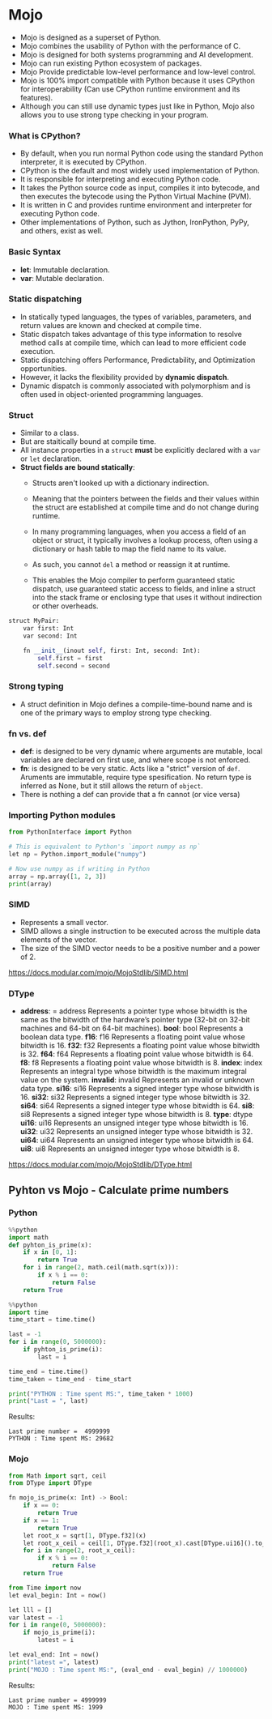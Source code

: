 # Mojo
* Mojo is designed as a superset of Python.
* Mojo combines the usability of Python with the performance of C.
* Mojo is designed for both systems programming and AI development.
* Mojo can run existing Python ecosystem of packages.
* Mojo Provide predictable low-level performance and low-level control.
* Mojo is 100% import compatible with Python because it uses CPython for interoperability (Can use CPython runtime environment and its features).
* Although you can still use dynamic types just like in Python, Mojo also allows you to use strong type checking in your program.


### What is CPython?
* By default, when you run normal Python code using the standard Python interpreter, it is executed by CPython.
* CPython is the default and most widely used implementation of Python.
* It is responsible for interpreting and executing Python code.
* It takes the Python source code as input, compiles it into bytecode, and then executes the bytecode using the Python Virtual Machine (PVM).
* It is written in C and provides runtime environment and interpreter for executing Python code.
* Other implementations of Python, such as Jython, IronPython, PyPy, and others, exist as well.


### Basic Syntax
* **let**: Immutable declaration.
* **var**: Mutable declaration.


### Static dispatching
* In statically typed languages, the types of variables, parameters, and return values are known and checked at compile time.
* Static dispatch takes advantage of this type information to resolve method calls at compile time, which can lead to more efficient code execution.
* Static dispatching offers Performance, Predictability, and Optimization opportunities.
* However, it lacks the flexibility provided by **dynamic dispatch**.
* Dynamic dispatch is commonly associated with polymorphism and is often used in object-oriented programming languages.


### Struct
* Similar to a class.
* But are staitically bound at compile time.
* All instance properties in a `struct` **must** be explicitly declared with a `var` or `let` declaration.
* **Struct fields are bound statically**:
    * Structs aren't looked up with a dictionary indirection.
    * Meaning that the pointers between the fields and their values within the struct are established at compile time and do not change during runtime.
    * In many programming languages, when you access a field of an object or struct, it typically involves a lookup process, often using a dictionary or hash table to map the field name to its value.
    * As such, you cannot `del` a method or reassign it at runtime.

    * This enables the Mojo compiler to perform guaranteed static dispatch, use guaranteed static access to fields, and inline a struct into the stack frame or enclosing type that uses it without indirection or other overheads.

```py
struct MyPair:
    var first: Int
    var second: Int

    fn __init__(inout self, first: Int, second: Int):
        self.first = first
        self.second = second
```


### Strong typing
* A struct definition in Mojo defines a compile-time-bound name and is one of the primary ways to employ strong type checking.


### fn vs. def
* **def**: is designed to be very dynamic where arguments are mutable, local variables are declared on first use, and where scope is not enforced.
* **fn**: is designed to be very static. Acts like a "strict" version of `def`. Aruments are immutable, require type spesification. No return type is inferred as None, but it still allows the return of `object`.
* There is nothing a def can provide that a fn cannot (or vice versa)


### Importing Python modules
```py
from PythonInterface import Python

# This is equivalent to Python's `import numpy as np`
let np = Python.import_module("numpy")

# Now use numpy as if writing in Python
array = np.array([1, 2, 3])
print(array)
```


### SIMD
* Represents a small vector.
* SIMD allows a single instruction to be executed across the multiple data elements of the vector.
* The size of the SIMD vector needs to be a positive number and a power of 2.

https://docs.modular.com/mojo/MojoStdlib/SIMD.html


### DType
* **address**: = address Represents a pointer type whose bitwidth is the same as the bitwidth of the hardware’s pointer type (32-bit on 32-bit machines and 64-bit on 64-bit machines).
**bool**: bool Represents a boolean data type.
**f16**: f16 Represents a floating point value whose bitwidth is 16.
**f32**: f32 Represents a floating point value whose bitwidth is 32.
**f64**: f64 Represents a floating point value whose bitwidth is 64.
**f8**: f8 Represents a floating point value whose bitwidth is 8.
**index**: index Represents an integral type whose bitwidth is the maximum integral value on the system.
**invalid**: invalid Represents an invalid or unknown data type.
**si16**: si16 Represents a signed integer type whose bitwidth is 16.
**si32**: si32 Represents a signed integer type whose bitwidth is 32.
**si64**: si64 Represents a signed integer type whose bitwidth is 64.
**si8**: si8 Represents a signed integer type whose bitwidth is 8.
**type**: dtype
**ui16**: ui16 Represents an unsigned integer type whose bitwidth is 16.
**ui32**: ui32 Represents an unsigned integer type whose bitwidth is 32.
**ui64**: ui64 Represents an unsigned integer type whose bitwidth is 64.
**ui8**: ui8 Represents an unsigned integer type whose bitwidth is 8.

https://docs.modular.com/mojo/MojoStdlib/DType.html


## Pyhton vs Mojo - Calculate prime numbers

### Python
```py
%%python
import math
def pyhton_is_prime(x):
    if x in [0, 1]:
        return True
    for i in range(2, math.ceil(math.sqrt(x))):
        if x % i == 0:
            return False
    return True
```
```py
%%python
import time
time_start = time.time()

last = -1
for i in range(0, 5000000):
    if pyhton_is_prime(i):
        last = i

time_end = time.time()
time_taken = time_end - time_start

print("PYTHON : Time spent MS:", time_taken * 1000)
print("Last = ", last)
```
Results:
```
Last prime number =  4999999
PYTHON : Time spent MS: 29682
```

### Mojo

```py
from Math import sqrt, ceil
from DType import DType

fn mojo_is_prime(x: Int) -> Bool:
    if x == 0:
        return True
    if x == 1:
        return True
    let root_x = sqrt[1, DType.f32](x)
    let root_x_ceil = ceil[1, DType.f32](root_x).cast[DType.ui16]().to_int()
    for i in range(2, root_x_ceil):
        if x % i == 0:
            return False
    return True
```
```py
from Time import now
let eval_begin: Int = now()

let lll = []
var latest = -1
for i in range(0, 5000000):
    if mojo_is_prime(i):
        latest = i

let eval_end: Int = now()
print("latest =", latest)
print("MOJO : Time spent MS:", (eval_end - eval_begin) // 1000000)
```
Results:
```
Last prime number = 4999999
MOJO : Time spent MS: 1999
```

